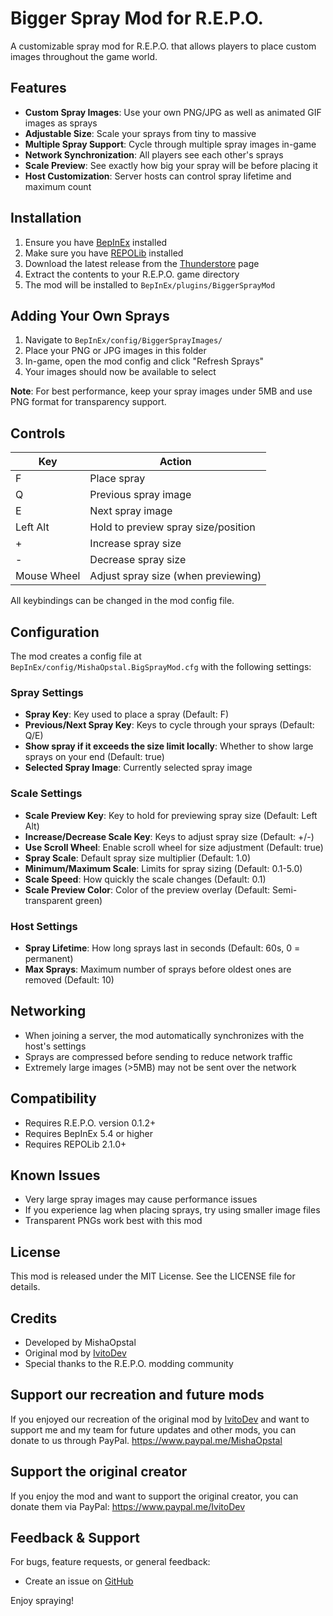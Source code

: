 # Bigger Spray Mod for R.E.P.O.

A customizable spray mod for R.E.P.O. that allows players to place custom images throughout the game world.

## Features

- **Custom Spray Images**: Use your own PNG/JPG as well as animated GIF images as sprays
- **Adjustable Size**: Scale your sprays from tiny to massive
- **Multiple Spray Support**: Cycle through multiple spray images in-game
- **Network Synchronization**: All players see each other's sprays
- **Scale Preview**: See exactly how big your spray will be before placing it
- **Host Customization**: Server hosts can control spray lifetime and maximum count

## Installation

1. Ensure you have [BepInEx](https://thunderstore.io/c/repo/p/BepInEx/BepInExPack/) installed
2. Make sure you have [REPOLib](https://thunderstore.io/c/repo/p/Zehs/REPOLib/) installed
3. Download the latest release from the [Thunderstore](https://thunderstore.io/c/repo/p/OnTheLink/BiggerSprayMod/) page
4. Extract the contents to your R.E.P.O. game directory
5. The mod will be installed to `BepInEx/plugins/BiggerSprayMod`

## Adding Your Own Sprays

1. Navigate to `BepInEx/config/BiggerSprayImages/`
2. Place your PNG or JPG images in this folder
3. In-game, open the mod config and click "Refresh Sprays"
4. Your images should now be available to select

**Note**: For best performance, keep your spray images under 5MB and use PNG format for transparency support.

## Controls

| Key               | Action                                |
|-------------------|---------------------------------------|
| F                 | Place spray                           |
| Q                 | Previous spray image                  |
| E                 | Next spray image                      |
| Left Alt          | Hold to preview spray size/position   |
| +                 | Increase spray size                   |
| -                 | Decrease spray size                   |
| Mouse Wheel       | Adjust spray size (when previewing)   |

All keybindings can be changed in the mod config file.

## Configuration

The mod creates a config file at `BepInEx/config/MishaOpstal.BigSprayMod.cfg` with the following settings:

### Spray Settings
- **Spray Key**: Key used to place a spray (Default: F)
- **Previous/Next Spray Key**: Keys to cycle through your sprays (Default: Q/E)
- **Show spray if it exceeds the size limit locally**: Whether to show large sprays on your end (Default: true)
- **Selected Spray Image**: Currently selected spray image

### Scale Settings
- **Scale Preview Key**: Key to hold for previewing spray size (Default: Left Alt)
- **Increase/Decrease Scale Key**: Keys to adjust spray size (Default: +/-)
- **Use Scroll Wheel**: Enable scroll wheel for size adjustment (Default: true)
- **Spray Scale**: Default spray size multiplier (Default: 1.0)
- **Minimum/Maximum Scale**: Limits for spray sizing (Default: 0.1-5.0)
- **Scale Speed**: How quickly the scale changes (Default: 0.1)
- **Scale Preview Color**: Color of the preview overlay (Default: Semi-transparent green)

### Host Settings
- **Spray Lifetime**: How long sprays last in seconds (Default: 60s, 0 = permanent)
- **Max Sprays**: Maximum number of sprays before oldest ones are removed (Default: 10)

## Networking

- When joining a server, the mod automatically synchronizes with the host's settings
- Sprays are compressed before sending to reduce network traffic
- Extremely large images (>5MB) may not be sent over the network

## Compatibility

- Requires R.E.P.O. version 0.1.2+
- Requires BepInEx 5.4 or higher
- Requires REPOLib 2.1.0+

## Known Issues

- Very large spray images may cause performance issues
- If you experience lag when placing sprays, try using smaller image files
- Transparent PNGs work best with this mod

## License

This mod is released under the MIT License. See the LICENSE file for details.

## Credits

- Developed by MishaOpstal
- Original mod by [IvitoDev](https://thunderstore.io/c/repo/p/IvitoDev/SprayMod)
- Special thanks to the R.E.P.O. modding community

## Support our recreation and future mods

If you enjoyed our recreation of the original mod by [IvitoDev](https://thunderstore.io/c/repo/p/IvitoDev/SprayMod) and want to support me and my team for future updates and other mods, you can donate to us through PayPal.
https://www.paypal.me/MishaOpstal

## Support the original creator

If you enjoy the mod and want to support the original creator, you can donate them via PayPal:
https://www.paypal.me/IvitoDev

## Feedback & Support

For bugs, feature requests, or general feedback:
- Create an issue on [GitHub](https://github.com/OnTheLink/BiggerSprayMod/issues)

Enjoy spraying!